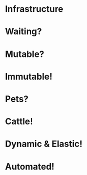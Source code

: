 <!-- .slide: data-background="../img/background/servers.jpg" -->
# Infrastructure


<!-- .slide: data-background="../img/background/calendar.jpeg" -->
# Waiting?


<!-- .slide: data-background="../img/products/vmware.jpg" data-background-size="contain" -->


<!-- .slide: data-background="../img/background/mutable.jpg" -->
# Mutable?


<!-- .slide: data-background="../img/products/cfengine.png" data-background-size="contain" -->


<!-- .slide: data-background="../img/products/chef.png" data-background-size="contain" -->


<!-- .slide: data-background="../img/products/puppet.png" data-background-size="contain" -->


<!-- .slide: data-background="../img/products/ansible.png" data-background-size="contain" -->


<!-- .slide: data-background="../img/background/immutable.jpeg" -->
# Immutable!


<!-- .slide: data-background="../img/products/packer.png" data-background-size="contain" -->


<!-- .slide: data-background="../img/background/pet.jpeg" -->
# Pets?


<!-- .slide: data-background="../img/background/cattle.jpeg" -->
# Cattle!


<!-- .slide: data-background="../img/products/terraform.png" data-background-size="contain" -->


<!-- .slide: data-background="../img/background/elastic.jpeg" -->
# Dynamic & Elastic!


<!-- .slide: data-background="../img/background/automation.jpg" -->
# Automated!
